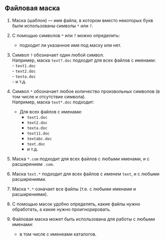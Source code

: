 ﻿
Файловая маска
--------------

1. Маска (шаблон) — имя файла, в котором вместо некоторых букв 
   были использованы символы `*` или `?`.  

2. С помощью символов `*` или `?` можно определить:  
     - подходит ли указанное имя под маску или нет.  

2. Символ `?` обозначает один любой символ.  
   Например, маска `text?.doc` подходит для всех файлов с именами:  
        - `text1.doc`  
        - `text2.doc`  
        - `texta.doc`  
        - и т.д.  

3. Символ `*` обозначает любое количество произвольных символов 
   (в том числе и отсутствие символа).  
   Например, маска `text*.doc` подходит:  
     - Для всех файлов с именами:  
        - `text1.doc`   
        - `text2.doc`  
        - `texta.doc`  
        - `text11.doc`  
        - `textabc.doc`  
        - `text.doc`  
        - и т.д.  

4. Маска `*.com` подходит для всех файлов с любыми именами, 
     и c расширением `.com`.  

5. Маска `text.*` подходит для всех файлов с именем `text`, 
     и c любыми расширениями.  

6. Маска `*.*` означает все файлы (т.е. с любыми именами и расширениями).  

7. С помощью масок удобно определять, какие файлы нужно обработать, 
   а какие нужно проигнорировать.  

8. Файловая маска может быть использована для работы с любыми именами:
     - в том числе с именеами каталогов.

